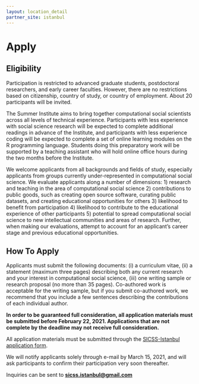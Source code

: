 ```yaml
---
layout: location_detail
partner_site: istanbul
---
```


# Apply

## Eligibility

Participation is restricted to advanced graduate students, postdoctoral researchers, and early career faculties. However, there are no restrictions based on citizenship, country of study, or country of employment. About 20 participants will be invited. 

The Summer Institute aims to bring together computational social scientists across all levels of technical experience. Participants with less experience with social science research will be expected to complete additional readings in advance of the Institute, and participants with less experience coding will be expected to complete a set of online learning modules on the R programming language. Students doing this preparatory work will be supported by a teaching assistant who will hold online office hours during the two months before the Institute.

We welcome applicants from all backgrounds and fields of study, especially applicants from groups currently under-represented in computational social science. We evaluate applicants along a number of dimensions: 1) research and teaching in the area of computational social science 2) contributions to public goods, such as creating open source software, curating public datasets, and creating educational opportunities for others 3) likelihood to benefit from participation 4) likelihood to contribute to the educational experience of other participants 5) potential to spread computational social science to new intellectual communities and areas of research. Further, when making our evaluations, attempt to account for an applicant’s career stage and previous educational opportunities.


## How To Apply

Applicants must submit the following documents: 
(i) a curriculum vitae, 
(ii) a statement (maximum three pages) describing both any current research and your interest in computational social science, 
(iii) one writing sample or research proposal (no more than 35 pages). Co-authored work is acceptable for the writing sample, but if you submit co-authored work, we recommend that you include a few sentences describing the contributions of each individual author.

**In order to be guaranteed full consideration, all application materials must be submitted before February 22, 2021. Applications that are not complete by the deadline may not receive full consideration.**  

All application materials must be submitted through the [SICSS-Istanbul application form](https://forms.gle/BdfNzvxvthKbPnjS6).

We will notify applicants solely through e-mail by March 15, 2021, and will ask participants to confirm their participation very soon thereafter.

Inquiries can be sent to **[sicss.istanbul@gmail.com](mailto:sicss.istanbul@gmail.com)**
